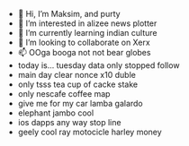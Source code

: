 - 👋 Hi, I’m Maksim, and purty
- 👀 I’m interested in alizee news plotter
- 🌱 I’m currently learning indian culture
- 💞️ I’m looking to collaborate on Xerx
- 📫 OOga booga not not bear globes
- today is... tuesday data only stopped follow
- main day clear nonce x10 duble
- only tsss tea cup of cacke stake
- only nescafe coffee map
- give me for my car lamba galardo
- elephant jambo cool
- ios dapps any way stop line
- geely cool ray motocicle harley money
